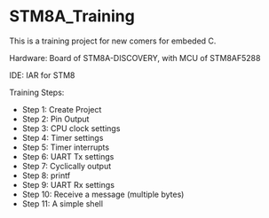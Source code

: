 # STM8A_Training

This is a training project for new comers for embeded C.

Hardware: Board of STM8A-DISCOVERY, with MCU of STM8AF5288

IDE: IAR for STM8

Training Steps:
- Step 1: Create Project
- Step 2: Pin Output
- Step 3: CPU clock settings
- Step 4: Timer settings
- Step 5: Timer interrupts
- Step 6: UART Tx settings
- Step 7: Cyclically output
- Step 8: printf
- Step 9: UART Rx settings
- Step 10: Receive a message (multiple bytes)
- Step 11: A simple shell
